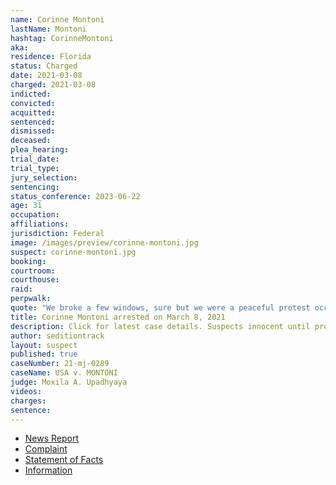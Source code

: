 ```yaml
---
name: Corinne Montoni
lastName: Montoni
hashtag: CorinneMontoni
aka:
residence: Florida
status: Charged
date: 2021-03-08
charged: 2021-03-08
indicted:
convicted:
acquitted:
sentenced:
dismissed:
deceased:
plea_hearing:
trial_date:
trial_type:
jury_selection:
sentencing:
status_conference: 2023-06-22
age: 31
occupation:
affiliations:
jurisdiction: Federal
image: /images/preview/corinne-montoni.jpg
suspect: corinne-montoni.jpg
booking:
courtroom:
courthouse:
raid:
perpwalk:
quote: "We broke a few windows, sure but we were a peaceful protest occupying the people's property..."
title: Corinne Montoni arrested on March 8, 2021
description: Click for latest case details. Suspects innocent until proven guilty.
author: seditiontrack
layout: suspect
published: true
caseNumber: 21-mj-0289
caseName: USA v. MONTONI
judge: Moxila A. Upadhyaya
videos:
charges:
sentence:
---
```


- [News Report](https://www.fox13news.com/news/lakeland-woman-charged-with-being-at-u-s-capitol-attack)
- [Complaint](https://www.justice.gov/usao-dc/case-multi-defendant/file/1378976/download)
- [Statement of Facts](https://www.justice.gov/usao-dc/case-multi-defendant/file/1378971/download)
- [Information](https://storage.courtlistener.com/recap/gov.uscourts.dcd.256342/gov.uscourts.dcd.256342.68.0.pdf)
